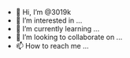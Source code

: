 - 👋 Hi, I’m @3019k
- 👀 I’m interested in ...
- 🌱 I’m currently learning ...
- 💞️ I’m looking to collaborate on ...
- 📫 How to reach me ...

<!---
3019k/3019k is a ✨ special ✨ repository because its `README.md` (this file) appears on your GitHub profile.
You can click the Preview link to take a look at your changes.
--->
